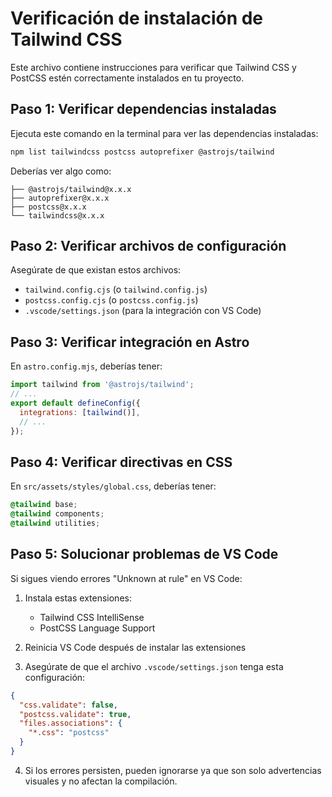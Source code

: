 # Verificación de instalación de Tailwind CSS

Este archivo contiene instrucciones para verificar que Tailwind CSS y PostCSS estén correctamente instalados en tu proyecto.

## Paso 1: Verificar dependencias instaladas

Ejecuta este comando en la terminal para ver las dependencias instaladas:

```bash
npm list tailwindcss postcss autoprefixer @astrojs/tailwind
```

Deberías ver algo como:
```
├── @astrojs/tailwind@x.x.x
├── autoprefixer@x.x.x
├── postcss@x.x.x
└── tailwindcss@x.x.x
```

## Paso 2: Verificar archivos de configuración

Asegúrate de que existan estos archivos:
- `tailwind.config.cjs` (o `tailwind.config.js`)
- `postcss.config.cjs` (o `postcss.config.js`)
- `.vscode/settings.json` (para la integración con VS Code)

## Paso 3: Verificar integración en Astro

En `astro.config.mjs`, deberías tener:
```javascript
import tailwind from '@astrojs/tailwind';
// ...
export default defineConfig({
  integrations: [tailwind()],
  // ...
});
```

## Paso 4: Verificar directivas en CSS

En `src/assets/styles/global.css`, deberías tener:
```css
@tailwind base;
@tailwind components;
@tailwind utilities;
```

## Paso 5: Solucionar problemas de VS Code

Si sigues viendo errores "Unknown at rule" en VS Code:

1. Instala estas extensiones:
   - Tailwind CSS IntelliSense
   - PostCSS Language Support

2. Reinicia VS Code después de instalar las extensiones

3. Asegúrate de que el archivo `.vscode/settings.json` tenga esta configuración:
```json
{
  "css.validate": false,
  "postcss.validate": true,
  "files.associations": {
    "*.css": "postcss"
  }
}
```

4. Si los errores persisten, pueden ignorarse ya que son solo advertencias visuales y no afectan la compilación.